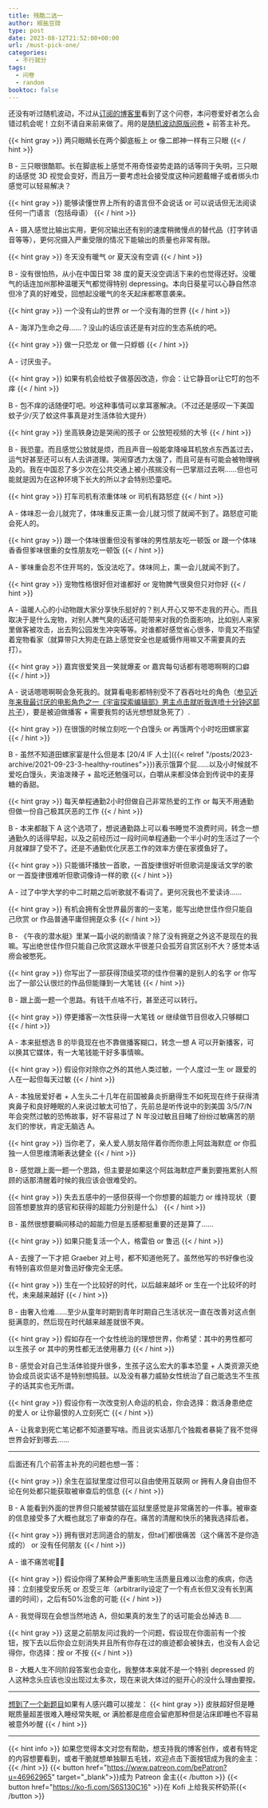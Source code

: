```yaml
---
title: 残酷二选一
author: 椒盐豆豉
type: post
date: 2023-08-12T21:52:00+00:00
url: /must-pick-one/
categories:
  - 不行就分
tags:
  - 问卷
  - random
booktoc: false
---
```


还没有听过随机波动，不过从[订阅的博客里](https://liminalnegativespace.github.io/blog/posts/pickOne/)看到了这个问卷，本问卷爱好者怎么会错过机会呢！立刻不请自来前来做了。用的是[随机波动原版问卷](https://www.stovol.club/118) + 前答主补充。

<!--more-->
{{< hint gray >}}
两只眼睛长在两个脚底板上 or 像二郎神一样有三只眼
{{< / hint >}}

B - 三只眼很酷耶。长在脚底板上感觉不用奇怪姿势走路的话等同于失明，三只眼的话感觉 3D 视觉会变好，而且万一要考虑社会接受度这种问题戴帽子或者绑头巾感觉可以轻易解决？

{{< hint gray >}}
能够读懂世界上所有的语言但不会说话 or 可以说话但无法阅读任何一门语言（包括母语）
{{< / hint >}}

A - 摄入感觉比输出实用，更何况输出还有别的速度稍微慢点的替代品（打字转语音等等），更何况摄入严重受限的情况下能输出的质量也非常有限。

{{< hint gray >}}
冬天没有暖气 or 夏天没有空调
{{< / hint >}}

B - 没有很怕热，从小在中国日常 38 度的夏天没空调活下来的也觉得还好。没暖气的话连加州那种温暖天气都觉得特别 depressing。本向日葵星可以心静自然凉但冷了真的好难受，回想起没暖气的冬天起床都寒意袭来。

{{< hint gray >}}
一个没有山的世界 or 一个没有海的世界
{{< / hint >}}

A - 海洋乃生命之母……？没山的话应该还是有对应的生态系统的吧。

{{< hint gray >}}
做一只恐龙 or 做一只蜉蝣
{{< / hint >}}

A - 讨厌虫子。

{{< hint gray >}}
如果有机会给蚊子做基因改造，你会：让它静音or让它叮的包不痒
{{< / hint >}}

B - 包不痒的话随便叮吧。吵这种事情可以拿耳塞解决。（不过还是感叹一下美国蚊子少/灭了蚊这件事真是对生活体验大提升）

{{< hint gray >}}
坐高铁身边是哭闹的孩子 or 公放短视频的大爷
{{< / hint >}}

B - 我恐童。而且感觉公放就是烦，而且声音一般能拿降噪耳机放点东西盖过去，运气好甚至还可以有人去讲道理。哭闹穿透力太强了，而且可是有可能会被物理祸及的。我在中国忍了多少次在公共交通上被小孩揣没有一巴掌扇过去啊……但也可能就是因为在这种环境下长大的所以才会特别恐童吧。

{{< hint gray >}}
打车司机有浓重体味 or 司机有路怒症
{{< / hint >}}

A - 体味忍一会儿就完了，体味重反正熏一会儿就习惯了就闻不到了。路怒症可能会死人的。

{{< hint gray >}}
跟一个体味很重但没有爹味的男性朋友吃一顿饭 or 跟一个体味香香但爹味很重的女性朋友吃一顿饭
{{< / hint >}}

A - 爹味重会忍不住开骂的，饭没法吃了。体味同上，熏一会儿就闻不到了。

{{< hint gray >}}
宠物性格很好但对谁都好 or 宠物脾气很臭但只对你好
{{< / hint >}}

A - 温暖人心的小动物跟大家分享快乐挺好的？别人开心又带不走我的开心。而且取决于是什么宠物，对别人脾气臭的话还可能带来对我的负面影响，比如别人来家里做客被攻击，出去狗公园发生冲突等等。对谁都好感觉省心很多，毕竟又不指望着宠物看家（就算带只大狗走在路上感觉安全也是威慑作用嘛又不需要真的去打）。

{{< hint gray >}}
嘉宾很爱笑且一笑就爆麦 or 嘉宾每句话都有嗯嗯啊啊的口癖
{{< / hint >}}

A - 说话嗯嗯啊啊会急死我的。就算看电影都特别受不了吞吞吐吐的角色（[参见近年来我最讨厌的电影角色之一《宇宙探索编辑部》男主点击就听我连喷十分钟这部片子](https://open.spotify.com/episode/5s6wjc06qBVhGExIhLDlMb)），要是被迫做播客 + 需要我剪的话光想想就急死了）.

{{< hint gray >}}
在很饿的时候立刻吃一个白馒头 or 再饿两个小时吃田螺家宴
{{< / hint >}}

B - 虽然不知道田螺家宴是什么但是本 [20/4 IF 人士]({{< relref "/posts/2023-archive/2021-09-23-3-healthy-routines">}})表示饿算个屁……以及小时候就不爱吃白馒头，夹油泼辣子 + 盐吃还勉强可以，白嚼从来都没体会到传说中的麦芽糖的香甜。

{{< hint gray >}}
每天单程通勤2小时但做自己非常热爱的工作 or 每天不用通勤但做一份自己极其厌恶的工作
{{< / hint >}}

B - 本来都敲下 A 这个选项了，想说通勤路上可以看书睡觉不浪费时间，转念一想通勤久的话得早起，以及之前经历过一段时间单程通勤一个半小时的生活过了一个月就裸辞了受不了。还是不通勤优化厌恶工作的效率方便在家摸鱼好了。

{{< hint gray >}}
只能循环播放一首歌，一首旋律很好听但歌词是废话文学的歌 or 一首旋律很难听但歌词像诗一样的歌
{{< / hint >}}

A - 过了中学大学的中二时期之后听歌就不看词了。更何况我也不爱读诗……

{{< hint gray >}}
有机会拥有全世界最厉害的一支笔，能写出绝世佳作但只能自己欣赏 or 作品普通平庸但拥趸众多
{{< / hint >}}

B - 《午夜的潜水艇》里某一篇小说的剧情诶？除了没有拥趸之外这不是现在的我嘛。写出绝世佳作但只能自己欣赏这跟水平很差只会孤芳自赏区别不大？感觉本话痨会被憋死。

{{< hint gray >}}
你写出了一部获得顶级奖项的佳作但署的是别人的名字 or 你写出了一部公认很烂的作品但能赚到一大笔钱
{{< / hint >}}

B - 跟上面一题一个思路。有钱干点啥不行，甚至还可以转行。

{{< hint gray >}}
停更播客一次性获得一大笔钱 or 继续做节目但收入只够糊口
{{< / hint >}}

A - 本来挺想选 B 的毕竟现在也不靠做播客糊口，转念一想 A 可以开新播客，可以换其它媒体，有一大笔钱能干好多事情嘛。

{{< hint gray >}}
假设你对除你之外的其他人类过敏，一个人度过一生 or 跟爱的人在一起但每天过敏
{{< / hint >}}

A - 本独居爱好者 + 人生头二十几年在前国被鼻炎折磨得生不如死现在终于获得清爽鼻子和良好睡眠的人来说过敏太可怕了，先前总是听传说中的到美国 3/5/7/N 年会突然过敏的恐怖故事，好不容易过了 N 年没过敏且目睹了纷纷过敏痛苦的朋友们的惨状，肯定无脑选 A。

{{< hint gray >}}
当你老了，亲人爱人朋友陪伴着你而你患上阿兹海默症 or 你孤独一人但思维清晰表达健全
{{< / hint >}}

B - 感觉跟上面一题一个思路，但主要是如果这个阿兹海默症严重到要拖累别人照顾的话那清醒着时候的我应该会很难受的。

{{< hint gray >}}
失去五感中的一感但获得一个你想要的超能力 or 维持现状（要回答想要放弃的感官和获得的超能力分别是什么）
{{< / hint >}}

B - 虽然很想要瞬间移动的超能力但是五感都挺重要的还是算了……

{{< hint gray >}}
如果只能复活一个人，格雷伯 or 鲁迅
{{< / hint >}}

A - 去搜了一下才把 Graeber 对上号，都不知道他死了。虽然他写的书好像也没有特别喜欢但是对鲁迅好像完全无感。

{{< hint gray >}}
生在一个比较好的时代，以后越来越坏 or 生在一个比较坏的时代，未来越来越好
{{< / hint >}}

B - 由奢入俭难……至少从童年时期到青年时期自己生活状况一直在改善对这点倒挺满意的，然后现在时代越来越差就很不爽。

{{< hint gray >}}
假如存在一个女性统治的理想世界，你希望：其中的男性都可以生孩子 or 其中的男性都无法使用暴力
{{< / hint >}}

B - 感觉会对自己生活体验提升很多，生孩子这么宏大的事本恐童 + 人类资源灭绝协会成员说实话不是特别想捣鼓。以及没有暴力威胁女性统治了自己能选生不生孩子的话其实也无所谓。

{{< hint gray >}}
假设你有一次改变别人命运的机会，你会选择：救活身患绝症的爱人 or 让你最恨的人立刻死亡
{{< / hint >}}

A - 让我拿到死亡笔记都不知道要写啥。而且说实话那几个独裁者暴毙了我不觉得世界会好到哪去……

---

后面还有几个前答主补充的问题也想一答：

{{< hint gray >}}
余生在监狱里度过但可以自由使用互联网 or 拥有人身自由但不论在何处都只能获取被审查后的信息
{{< / hint >}}

B - A 能看到外面的世界但只能被禁锢在监狱里感觉是非常痛苦的一件事。被审查的信息接受多了大概也就忘了审查的存在。痛苦的清醒和快乐的猪我选择后者。

{{< hint gray >}}
拥有很对志同道合的朋友，但ta们都很痛苦（这个痛苦不是你造成的） or 没有任何朋友
{{< / hint >}}

A - 谁不痛苦呢🤷‍♂️

{{< hint gray >}}
假设你得了某种会严重影响生活质量且难以治愈的疾病，你选择：立刻接受安乐死 or 忍受三年（arbitrarily设定了一个有点长但又没有长到离谱的时间），之后有50%治愈的可能
{{< / hint >}}

A - 我觉得现在会想当然地选 A，但如果真的发生了的话可能会怂掉选 B…… 

{{< hint gray >}}
这是之前朋友问过我的一个问题，假设现在你面前有一个按钮，按下去以后你会立刻消失并且所有你存在过的痕迹都会被抹去，也没有人会记得你，你选择：按 or 不按
{{< / hint >}}

B - 大概人生不同阶段答案也会变化，我整体本来就不是一个特别 depressed 的人这种念头应该也没出现过太多次，现在来说大体过的挺开心的没什么理由要按。

---

[想到了一个新题目](https://douchi.space/@mtfront/110889863890294000)如果有人感兴趣可以接龙：
{{< hint gray >}}
皮肤超好但是睡眠质量超差很难入睡经常失眠, or 满脸都是痘痘会留疤那种但是沾床即睡也不容易被意外吵醒
{{< / hint >}}

---

{{< hint info >}}
如果您觉得本文对您有帮助，想支持我的博客创作，或者有特定的内容想要看到，或者干脆就想单独聊五毛钱，欢迎点击下面按钮成为我的金主：
{{< /hint >}}
{{< button href="https://www.patreon.com/bePatron?u=46962965" target="_blank">}}成为 Patreon 金主{{< /button >}}
{{< button href="https://ko-fi.com/S6S130C16" >}}在 Kofi 上给我买杯奶茶{{< /button >}}
